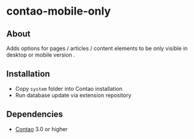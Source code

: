 contao-mobile-only
======================

About
-----

Adds options for pages / articles / content elements to be only
visible in desktop or mobile version .


Installation
-----------

* Copy `system` folder into Contao installation
* Run database update via extension repository


Dependencies
-------------------

* [Contao](https://github.com/contao/core) 3.0 or higher